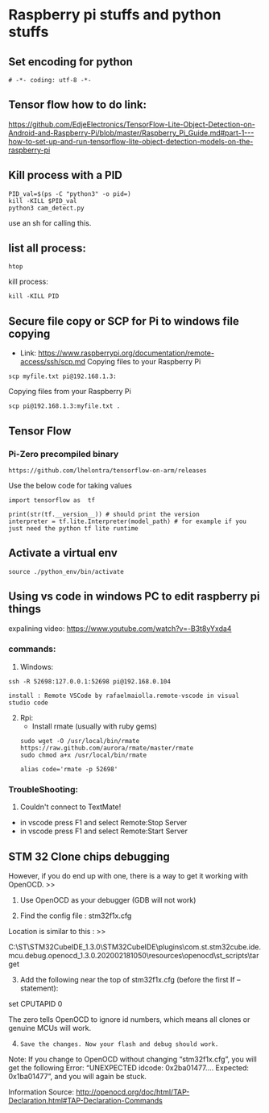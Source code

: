 # Raspberry pi stuffs and python stuffs
## Set encoding for python
```
# -*- coding: utf-8 -*-
```

## Tensor flow how to do link:
https://github.com/EdjeElectronics/TensorFlow-Lite-Object-Detection-on-Android-and-Raspberry-Pi/blob/master/Raspberry_Pi_Guide.md#part-1---how-to-set-up-and-run-tensorflow-lite-object-detection-models-on-the-raspberry-pi

## Kill process with a PID
```
PID_val=$(ps -C "python3" -o pid=)
kill -KILL $PID_val
python3 cam_detect.py
```
use an sh for calling this.

## list all process:
```
htop
```
kill process:
```
kill -KILL PID
```

## Secure file copy or SCP for Pi to windows file copying
- Link: https://www.raspberrypi.org/documentation/remote-access/ssh/scp.md
Copying files to your Raspberry Pi
```
scp myfile.txt pi@192.168.1.3:
```
Copying files from your Raspberry Pi
```
scp pi@192.168.1.3:myfile.txt .
```
## Tensor Flow
### Pi-Zero precompiled binary 
```
https://github.com/lhelontra/tensorflow-on-arm/releases
```
Use the below code for taking values
```
import tensorflow as  tf

print(str(tf.__version__)) # should print the version
interpreter = tf.lite.Interpreter(model_path) # for example if you just need the python tf lite runtime 
```
## Activate a virtual env
```
source ./python_env/bin/activate
```

## Using vs code in windows PC to edit raspberry pi things
expalining video: https://www.youtube.com/watch?v=-B3t8yYxda4

### commands:
1. Windows:
 ```
 ssh -R 52698:127.0.0.1:52698 pi@192.168.0.104
 ```
 ```
 install : Remote VSCode by rafaelmaiolla.remote-vscode in visual studio code
 ```
2. Rpi:
   - Install rmate (usually with ruby gems) 
   ```
   sudo wget -O /usr/local/bin/rmate https://raw.github.com/aurora/rmate/master/rmate
   sudo chmod a+x /usr/local/bin/rmate
   ```
   ```
   alias code='rmate -p 52698'
   ```
### TroubleShooting:
1. Couldn't connect to TextMate! 
 - in vscode press F1 and select Remote:Stop Server
 - in vscode press F1 and select Remote:Start Server


## STM 32 Clone chips debugging
However, if you do end up with one, there is a way to get it working with OpenOCD. >>

1.   Use OpenOCD as your debugger (GDB will not work)

2.   Find the config file : stm32f1x.cfg

Location is similar to this : >>

C:\ST\STM32CubeIDE_1.3.0\STM32CubeIDE\plugins\com.st.stm32cube.ide.mcu.debug.openocd_1.3.0.202002181050\resources\openocd\st_scripts\target

3.   Add the following near the top of stm32f1x.cfg (before the first If – statement):

set CPUTAPID 0

The zero tells OpenOCD to ignore id numbers, which means all clones or genuine MCUs will work.

4.     Save the changes. Now your flash and debug should work. 

 

Note: If you change to OpenOCD without changing “stm32f1x.cfg”, you will get the following Error: “UNEXPECTED idcode: 0x2ba01477…. Expected: 0x1ba01477”, and you will again be stuck.

Information Source: http://openocd.org/doc/html/TAP-Declaration.html#TAP-Declaration-Commands

